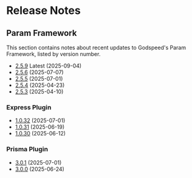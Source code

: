 # Release Notes

## Param Framework 
This section contains notes about recent updates to Godspeed's Param Framework, listed by version number.
*   [2.5.9](/release-notes/framework/v2.5.9) Latest (2025-09-04)
*   [2.5.6](/release-notes/framework/v2.5.6) (2025-07-07)
*   [2.5.5](/release-notes/framework/v2.5.5) (2025-07-01)
*   [2.5.4](/release-notes/framework/v2.5.4) (2025-04-23)
*   [2.5.3](/release-notes/framework/v2.5.3) (2025-04-10)

<!-- 
## Plugins

This section contains notes about recent updates to our Plugins.
-->
### Express Plugin

*   [1.0.32](/release-notes/plugins/express#v1032) (2025-07-01)
*   [1.0.31](/release-notes/plugins/express#v1031) (2025-06-19)
*   [1.0.30](/release-notes/plugins/express#v1030) (2025-06-12)

### Prisma Plugin

*   [3.0.1](/release-notes/plugins/prisma#v301) (2025-07-01)
*   [3.0.0](/release-notes/plugins/prisma#v300) (2025-06-24) 